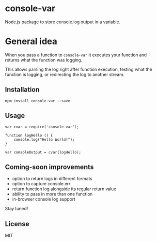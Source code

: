 # console-var

  Node.js package to store console.log output in a variable.

# General idea

  When you pass a function to `console-var` it executes your function and returns what the function was logging.

  This allows parsing the log right after function execution, testing what the function is logging, or redirecting the log to another stream.

## Installation
    npm install console-var --save

## Usage
    var cvar = require('console-var');

    function logHello () {
        console.log("Hello World!");
    }
    
    var consoleOutput = cvar(logHello);

## Coming-soon improvements
 - option to return logs in different formats
 - option to capture console.err
 - return function log alongside its regular return value
 - ability to pass in more than one function
 - in-browser console log support

  Stay tuned!

## License

MIT
